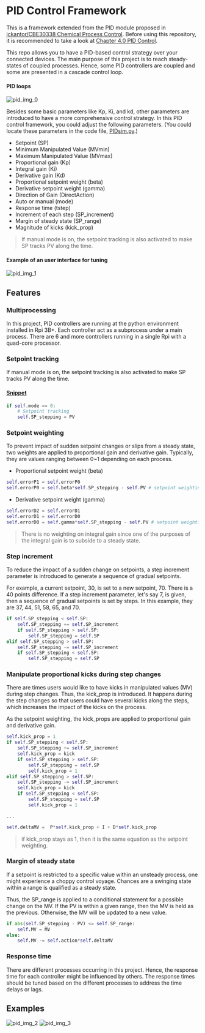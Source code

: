 # PID Control Framework
This is a framework extended from the PID module proposed in [jckantor/CBE30338 Chemical Process Control](https://github.com/jckantor/CBE30338.git).
Before using this repository, it is recommended to take a look at [Chapter 4.0 PID Control](https://jckantor.github.io/CBE30338/04.00-PID_Control.html).

This repo allows you to have a PID-based control strategy over your connected devices.
The main purpose of this project is to reach steady-states of coupled processes.
Hence, some PID controllers are coupled and some are presented in a cascade control loop. 
#### PID loops
![pid_img_0](https://i.imgur.com/rHLQgGv.png)

Besides some basic parameters like Kp, Ki, and kd, other parameters are introduced to have a more comprehensive control strategy. In this PID control framework, you could adjust the following parameters. (You could locate these parameters in the code file, [PIDsim.py](https://github.com/PeterTsungYu/dev_iot/blob/dev/PIDsim.py).)
- Setpoint (SP)
- Minimum Manipulated Value (MVmin)
- Maximum Manipulated Value (MVmax)
- Proportional gain (Kp)
- Integral gain (Ki)
- Derivative gain (Kd)
- Proportional setpoint weight (beta)
- Derivative setpoint weight (gamma)
- Direction of Gain (DirectAction)
- Auto or manual (mode) 
- Response time (tstep)
- Increment of each step (SP_increment)
- Margin of steady state (SP_range)
- Magnitude of kicks (kick_prop)

> If manual mode is on, the setpoint tracking is also activated to make SP tracks PV along the time.

#### Example of an user interface for tuning
![pid_img_1](https://i.imgur.com/oDoADc2.png)

## Features
### Multiprocessing
In this project, PID controllers are running at the python environment installed in Rpi 3B+.
Each controller act as a subprocess under a main process.
There are 6 and more controllers running in a single Rpi with a quad-core processor.

### Setpoint tracking
If manual mode is on, the setpoint tracking is also activated to make SP tracks PV along the time.
#### [Snippet](https://github.com/PeterTsungYu/dev_iot/blob/faaae0b20436e31ef187fba7f2436a747c19b041/PIDsim.py#L304)
```python
if self.mode == 0:
    # Setpoint tracking
    self.SP_stepping = PV
```

### Setpoint weighting
To prevent impact of sudden setpoint changes or slips from a steady state, two weights are applied to proportional gain and derivative gain.
Typically, they are values ranging between 0~1 depending on each process.

- Proportional setpoint weight (beta)
```python
self.errorP1 = self.errorP0
self.errorP0 = self.beta*self.SP_stepping - self.PV # setpoint weighting
```

- Derivative setpoint weight (gamma)
```python
self.errorD2 = self.errorD1
self.errorD1 = self.errorD0
self.errorD0 = self.gamma*self.SP_stepping - self.PV # setpoint weighting
```

> There is no weighting on integral gain since one of the purposes of the integral gain is to subside to a steady state.

### Step increment
To reduce the impact of a sudden change on setpoints, a step increment parameter is introduced to generate a sequence of gradual setpoints.

For example, a current setpoint, 30, is set to a new setpoint, 70.
There is a 40 points difference.
If a step increment parameter, let's say 7, is given, then a sequence of gradual setpoints is set by steps.
In this example, they are 37, 44, 51, 58, 65, and 70.

```python
if self.SP_stepping < self.SP:
    self.SP_stepping += self.SP_increment
    if self.SP_stepping > self.SP:
        self.SP_stepping = self.SP
elif self.SP_stepping > self.SP:
    self.SP_stepping -= self.SP_increment
    if self.SP_stepping < self.SP:
        self.SP_stepping = self.SP 
```

### Manipulate proportional kicks during step changes 
There are times users would like to have kicks in manipulated values (MV) during step changes.
Thus, the kick_prop is introduced. It happens during the step changes so that users could have several kicks along the steps, which increases the impact of the kicks on the process.

As the setpoint weighting, the kick_props are applied to proportional gain and derivative gain.

```python
self.kick_prop = 1
if self.SP_stepping < self.SP:
    self.SP_stepping += self.SP_increment
    self.kick_prop = kick
    if self.SP_stepping > self.SP:
        self.SP_stepping = self.SP
        self.kick_prop = 1
elif self.SP_stepping > self.SP:
    self.SP_stepping -= self.SP_increment
    self.kick_prop = kick
    if self.SP_stepping < self.SP:
        self.SP_stepping = self.SP 
        self.kick_prop = 1 

...

self.deltaMV =  P*self.kick_prop + I + D*self.kick_prop
```

> if kick_prop stays as 1, then it is the same equation as the setpoint weighting.

### Margin of steady state
If a setpoint is restricted to a specific value within an unsteady process, one might experience a choppy control voyage.
Chances are a swinging state within a range is qualified as a steady state. 

Thus, the SP_range is applied to a conditional statement for a possible change on the MV.
If the PV is within a given range, then the MV is held as the previous.
Otherwise, the MV will be updated to a new value.

```python
if abs(self.SP_stepping - PV) <= self.SP_range:
    self.MV = MV
else:
    self.MV -= self.action*self.deltaMV
```

### Response time
There are different processes occurring in this project. Hence, the response time for each controller might be influenced by others.
The response times should be tuned based on the different processes to address the time delays or lags.

## Examples
![pid_img_2](https://i.imgur.com/rvOjZq2.gif)
![pid_img_3](https://i.imgur.com/a2os7RM.gif)


